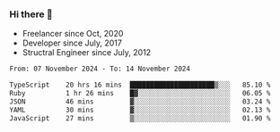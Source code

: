 ### Hi there 👋

- Freelancer since Oct, 2020
- Developer since July, 2017
- Structral Engineer since July, 2012

<!--START_SECTION:waka-->

```txt
From: 07 November 2024 - To: 14 November 2024

TypeScript    20 hrs 16 mins  █████████████████████▒░░░   85.10 %
Ruby          1 hr 26 mins    █▓░░░░░░░░░░░░░░░░░░░░░░░   06.05 %
JSON          46 mins         ▓░░░░░░░░░░░░░░░░░░░░░░░░   03.24 %
YAML          30 mins         ▓░░░░░░░░░░░░░░░░░░░░░░░░   02.13 %
JavaScript    27 mins         ▒░░░░░░░░░░░░░░░░░░░░░░░░   01.90 %
```

<!--END_SECTION:waka-->
